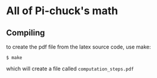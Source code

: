 # All of Pi-chuck's math

## Compiling
to create the pdf file from the latex source code, use make:
```
$ make
```
which will create a file called `computation_steps.pdf`
